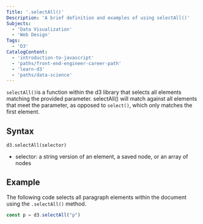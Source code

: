 ```yaml
---
Title: '.selectAll()'
Description: 'A brief definition and examples of using selectAll()'
Subjects: 
  - 'Data Visualization'
  - 'Web Design'
Tags:
  - 'D3'
CatalogContent:
  - 'introduction-to-javascript'
  - 'paths/front-end-engineer-career-path'
  - 'learn-d3' 
  - 'paths/data-science'
---
```


`selectAll()`is a function within the d3 library that selects all elements matching the provided parameter. selectAll() will match against all elements that meet the parameter, as opposed to `select()`, which only matches the first element.

## Syntax

```pseudo
d3.selectAll(selector)
```

- selector: a string version of an element, a saved node, or an array of nodes

## Example

The following code selects all paragraph elements within the document using the `.selectAll()` method.

```js
const p = d3.selectAll("p")
```
